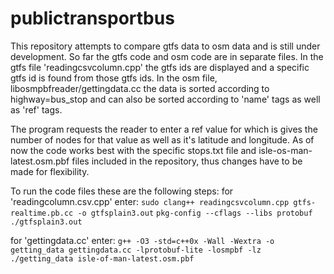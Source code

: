 # publictransportbus
This repository attempts to compare gtfs data to osm data and is still under development. So far the gtfs code and osm code are in separate files. In the gtfs file 'readingcsvcolumn.cpp' the gtfs ids are displayed and a specific gtfs id is found from those gtfs ids. In the osm file, libosmpbfreader/gettingdata.cc the data is sorted according to highway=bus_stop and can also be sorted according to 'name' tags as well as 'ref' tags. 

The program requests the reader to enter a ref value for which is gives the number of nodes for that value as well as it's latitude and longitude. 
As of now the code works best with the specific stops.txt file and isle-os-man-latest.osm.pbf files included in the repository, thus changes have to be made for flexibility.

To run the code files these are the following steps: 
for 'readingcolumn.csv.cpp' enter: 
`sudo clang++ readingcsvcolumn.cpp gtfs-realtime.pb.cc -o gtfsplain3.out` `pkg-config --cflags --libs protobuf`
`./gtfsplain3.out`

for 'gettingdata.cc' enter: 
`g++ -O3 -std=c++0x -Wall -Wextra -o getting_data gettingdata.cc -lprotobuf-lite -losmpbf -lz`
`./getting_data isle-of-man-latest.osm.pbf`
